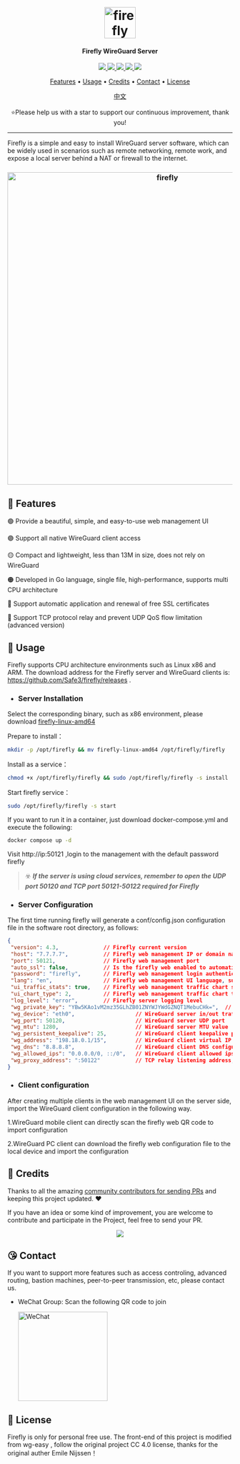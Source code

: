 <h1 align="center">
  <br>
  <img src="https://github.com/Safe3/firefly/blob/main/logo.png" alt="firefly" width="70px">
</h1>
<h4 align="center">Firefly WireGuard Server</h4>

<p align="center">
<a href="https://github.com/Safe3/firefly/releases"><img src="https://img.shields.io/github/downloads/Safe3/firefly/total">
<a href="https://github.com/Safe3/firefly/graphs/contributors"><img src="https://img.shields.io/github/contributors-anon/Safe3/firefly">
<a href="https://github.com/Safe3/firefly/releases/"><img src="https://img.shields.io/github/release/Safe3/firefly">
<a href="https://github.com/Safe3/firefly/issues"><img src="https://img.shields.io/github/issues-raw/Safe3/firefly">
<a href="https://github.com/Safe3/firefly/discussions"><img src="https://img.shields.io/github/discussions/Safe3/firefly">
</p>
<p align="center">
  <a href="#dart-features">Features</a> •
  <a href="#rocket-usage">Usage</a> •
  <a href="#gift_heart-credits">Credits</a> •
  <a href="#kissing_heart-contact">Contact</a> •
  <a href="#key-license">License</a>
</p>






<p align="center">
  <a href="https://github.com/Safe3/firefly/blob/main/README_CN.md">中文</a>
  <br/><br/>
  ⭐Please help us with a star to support our continuous improvement, thank you!
</p>




---

Firefly is a simple and easy to install WireGuard server software, which can be widely used in scenarios such as remote networking, remote work, and  expose a local server behind a NAT or firewall to the internet.

<h3 align="center">
  <img src="https://github.com/Safe3/firefly/blob/main/firefly.png" alt="firefly" width="700px">
  <br>
</h3>

## :dart: Features
:green_circle: Provide a beautiful, simple, and easy-to-use web management UI

 :purple_circle: Support all native WireGuard client access

 :yellow_circle: Compact and lightweight, less than 13M in size, does not rely on WireGuard

 :orange_circle: Developed in Go language, single file, high-performance, supports multi CPU architecture

 :red_circle: Support automatic application and renewal of free SSL certificates

 :large_blue_circle: Support TCP protocol relay and prevent UDP QoS flow limitation (advanced version)

## :rocket: Usage

Firefly supports CPU architecture environments such as Linux x86 and ARM. The download address for the Firefly server and WireGuard clients is: https://github.com/Safe3/firefly/releases .


- ### Server Installation

Select the corresponding binary, such as x86 environment, please download [firefly-linux-amd64](https://github.com/Safe3/firefly/releases/download/v4.4/firefly-linux-amd64)

Prepare to install：

```bash
mkdir -p /opt/firefly && mv firefly-linux-amd64 /opt/firefly/firefly 
```

Install as a service：

```bash
chmod +x /opt/firefly/firefly && sudo /opt/firefly/firefly -s install
```

Start firefly service：

```bash
sudo /opt/firefly/firefly -s start
```

If you want to run it in a container, just download docker-compose.yml and execute the following:

```bash
docker compose up -d
```

Visit http://ip:50121 ,login to the management with the default password firefly

> :biohazard: ***If the server is using cloud services, remember to open the UDP port 50120 and TCP port 50121-50122 required for Firefly***




- ### Server Configuration

The first time running firefly will generate a conf/config.json configuration file in the software root directory, as follows:

```json
{
 "version": 4.3,              // Firefly current version
 "host": "7.7.7.7",           // Firefly web management IP or domain name
 "port": 50121,               // Firefly web management port
 "auto_ssl": false,           // Is the firefly web enabled to automatically obtain Let's Encrypt certificate issuance? If enabled, please change the port to 443
 "password": "firefly",       // Firefly web management login authentication password
 "lang": "en",                // Firefly web management UI language, such as "en", "cn", "ru", "fr", "de", "ja", "ko", "tw", etc
 "ui_traffic_stats": true,    // Firefly web management traffic chart switch
 "ui_chart_type": 2,          // Firefly web management traffic chart type
 "log_level": "error",        // Firefly server logging level
 "wg_private_key": "YBw5KAo1vM2mz35GLhZB01ZNYWJYWdGZNQT1MebuCHk=",  // WireGuard server private key
 "wg_device": "eth0",                   // WireGuard server in/out traffic network card name
 "wg_port": 50120,                      // WireGuard server UDP port
 "wg_mtu": 1280,                        // WireGuard server MTU value
 "wg_persistent_keepalive": 25,         // WireGuard client keepalive packet sending interval time
 "wg_address": "198.18.0.1/15",         // WireGuard client virtual IP network range
 "wg_dns": "8.8.8.8",                   // WireGuard client DNS configuration
 "wg_allowed_ips": "0.0.0.0/0, ::/0",   // WireGuard client allowed ips
 "wg_proxy_address": ":50122"           // TCP relay listening address,which can prevent UDP QoS flow limitation
}
```



- ### Client configuration

After creating multiple clients in the web management UI on the server side, import the WireGuard client configuration in the following way.

1.WireGuard mobile client can directly scan the firefly web QR code to import configuration

2.WireGuard PC client can download the firefly web configuration file to the local device and import the configuration





## :gift_heart: Credits

Thanks to all the amazing [community contributors for sending PRs](https://github.com/Safe3/firefly/graphs/contributors) and keeping this project updated. ❤️

If you have an idea or some kind of improvement, you are welcome to contribute and participate in the Project, feel free to send your PR.

<p align="center">
<a href="https://github.com/Safe3/firefly/graphs/contributors">
  <img src="https://contrib.rocks/image?repo=Safe3/firefly&max=500">
</a>
</p>

## :kissing_heart: Contact

If you want to support more features such as access controling, advanced routing, bastion machines, peer-to-peer transmission, etc, please contact us.

- WeChat Group:  Scan the following QR code to join

  <img src="https://waf.uusec.com/_media/weixin.jpg" alt="WeChat"  height="200px" />



## :key: License

Firefly is only for personal free use. The front-end of this project is modified from wg-easy , follow the original project CC 4.0 license, thanks for the original auther Emile Nijssen！

